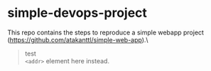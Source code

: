 # simple-devops-project
This repo contains the steps to reproduce a simple webapp project (https://github.com/atakanttl/simple-web-app).\
> test
>\
`<addr>` element here instead.
